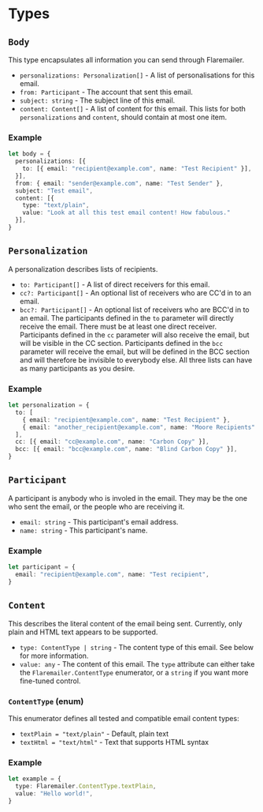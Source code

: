 # Types

## `Body`
This type encapsulates all information you can send through Flaremailer. 
- `personalizations: Personalization[]` - A list of personalisations for this email. 
- `from: Participant` - The account that sent this email.
- `subject: string` - The subject line of this email.
- `content: Content[]` - A list of content for this email.
This lists for both `personalizations` and `content`, should contain at most one item.

### Example
```ts
let body = { 
  personalizations: [{
    to: [{ email: "recipient@example.com", name: "Test Recipient" }],
  }],
  from: { email: "sender@example.com", name: "Test Sender" },
  subject: "Test email",
  content: [{
    type: "text/plain",
    value: "Look at all this test email content! How fabulous."
  }],
}
```

## `Personalization`
A personalization describes lists of recipients.
- `to: Participant[]` - A list of direct receivers for this email.
- `cc?: Participant[]` - An optional list of receivers who are CC'd in to an email.
- `bcc?: Participant[]` - An optional list of receivers who are BCC'd in to an email.
The participants defined in the `to` parameter will directly receive the email. There must be at least one direct receiver. Participants defined in the `cc` parameter will also receive the email, but will be visible in the CC section. Participants defined in the `bcc` parameter will receive the email, but will be defined in the BCC section and will therefore be invisible to everybody else.
All three lists can have as many participants as you desire.

### Example
```ts
let personalization = {
  to: [
    { email: "recipient@example.com", name: "Test Recipient" },
    { email: "another_recipient@example.com", name: "Moore Recipients" },
  ],
  cc: [{ email: "cc@example.com", name: "Carbon Copy" }],
  bcc: [{ email: "bcc@example.com", name: "Blind Carbon Copy" }],
}
```


## `Participant`
A participant is anybody who is involed in the email. They may be the one who sent the email, or the people who are receiving it.
- `email: string` - This participant's email address.
- `name: string` - This participant's name.

### Example
```ts
let participant = { 
  email: "recipient@example.com", name: "Test recipient",
}
```


## `Content`
This describes the literal content of the email being sent. Currently, only plain and HTML text appears to be supported.
- `type: ContentType | string` - The content type of this email. See below for more information.
- `value: any` - The content of this email.
The `type` attribute can either take the `Flaremailer.ContentType` enumerator, or a `string` if you want more fine-tuned control.

### `ContentType` (enum)
This enumerator defines all tested and compatible email content types:
- `textPlain = "text/plain"` - Default, plain text
- `textHtml = "text/html"` - Text that supports HTML syntax

### Example
```ts
let example = { 
  type: Flaremailer.ContentType.textPlain,
  value: "Hello world!",
}
```